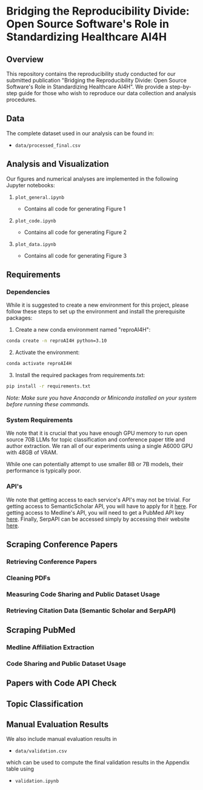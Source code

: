# Bridging the Reproducibility Divide: Open Source Software's Role in Standardizing Healthcare AI4H

## Overview
This repository contains the reproducibility study conducted for our submitted publication "Bridging the Reproducibility Divide: Open Source Software's Role in Standardizing Healthcare AI4H". We provide a step-by-step guide for those who wish to reproduce our data collection and analysis procedures.

## Data
The complete dataset used in our analysis can be found in:
- `data/processed_final.csv`

## Analysis and Visualization
Our figures and numerical analyses are implemented in the following Jupyter notebooks:

1. `plot_general.ipynb`
   - Contains all code for generating Figure 1

2. `plot_code.ipynb`
   - Contains all code for generating Figure 2

3. `plot_data.ipynb`
   - Contains all code for generating Figure 3

## Requirements

### Dependencies
While it is suggested to create a new environment for this project, please follow these steps to set up the environment and install the prerequisite packages:

1. Create a new conda environment named "reproAI4H":
```bash
conda create -n reproAI4H python=3.10
```

2. Activate the environment:
```bash
conda activate reproAI4H
```

3. Install the required packages from requirements.txt:
```bash
pip install -r requirements.txt
```

*Note: Make sure you have Anaconda or Miniconda installed on your system before running these commands.*

### System Requirements
We note that it is crucial that you have enough GPU memory to run open source 70B LLMs for topic classification and conference paper title and author extraction. We ran all of our experiments using a single A6000 GPU with 48GB of VRAM. 

While one can potentially attempt to use smaller 8B or 7B models, their performance is typically poor.

### API's

We note that getting access to each service's API's may not be trivial. For getting access to SemanticScholar API, you will have to apply for it [here](https://www.semanticscholar.org/product/api). For getting access to Medline's API, you will need to get a PubMed API key [here](https://support.nlm.nih.gov/kbArticle/?pn=KA-05317). Finally, SerpAPI can be accessed simply by accessing their website [here](https://serpapi.com/).


## Scraping Conference Papers


### Retrieving Conference Papers


### Cleaning PDFs

### Measuring Code Sharing and Public Dataset Usage



### Retrieving Citation Data (Semantic Scholar and SerpAPI)



## Scraping PubMed

### Medline Affiliation Extraction 


### Code Sharing and Public Dataset Usage


## Papers with Code API Check

## Topic Classification


## Manual Evaluation Results
We also include manual evaluation results in 
- `data/validation.csv`
  
which can be used to compute the final validation results in the Appendix table using
- `validation.ipynb`
